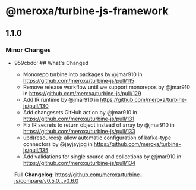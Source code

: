 # @meroxa/turbine-js-framework

## 1.1.0

### Minor Changes

- 959cbd6: ## What's Changed

  - Monorepo turbine into packages by @jmar910 in https://github.com/meroxa/turbine-js/pull/115
  - Remove release workflow until we support monorepos by @jmar910 in https://github.com/meroxa/turbine-js/pull/129
  - Add IR runtime by @jmar910 in https://github.com/meroxa/turbine-js/pull/130
  - Add changesets GitHub action by @jmar910 in https://github.com/meroxa/turbine-js/pull/131
  - Fix IR secrets to return object instead of array by @jmar910 in https://github.com/meroxa/turbine-js/pull/133
  - upd(resources): allow automatic configuration of kafka-type connectors by @jayjayjpg in https://github.com/meroxa/turbine-js/pull/135
  - Add validations for single source and collections by @jmar910 in https://github.com/meroxa/turbine-js/pull/134

  **Full Changelog**: https://github.com/meroxa/turbine-js/compare/v0.5.0...v0.6.0
